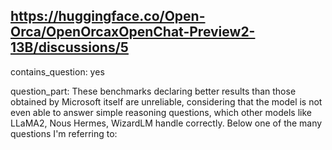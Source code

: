 ## https://huggingface.co/Open-Orca/OpenOrcaxOpenChat-Preview2-13B/discussions/5

contains_question: yes

question_part: These benchmarks declaring better results than those obtained by Microsoft itself are unreliable, considering that the model is not even able to answer simple reasoning questions, which other models like LLaMA2, Nous Hermes, WizardLM handle correctly. Below one of the many questions I'm referring to: